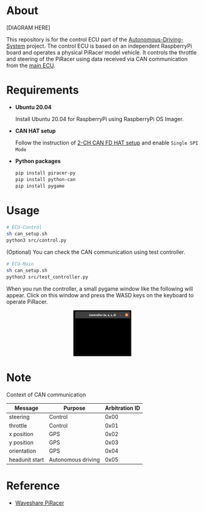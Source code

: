 # About

[DIAGRAM HERE]

This repository is for the control ECU part of the [Autonomous-Driving-System](https://github.com/SEA-ME-COSS/Autonomous-Driving-System) project. The control ECU is based on an independent RaspberryPi board and operates a physical PiRacer model vehicle. It controls the throttle and steering of the PiRacer using data received via CAN communication from the [main ECU](https://github.com/SEA-ME-COSS/ECU-Main).

# Requirements

- **Ubuntu 20.04**

    Install Ubuntu 20.04 for RaspberryPi using RaspberryPi OS Imager.

- **CAN HAT setup**

    Follow the instruction of [2-CH CAN FD HAT setup](https://www.waveshare.com/wiki/2-CH_CAN_FD_HAT) and enable `Single SPI Mode`

- **Python packages**

    ```bash
    pip install piracer-py
    pip install python-can
    pip install pygame
    ```

# Usage

```bash
# ECU-Control
sh can_setup.sh
python3 src/control.py
```

(Optional) You can check the CAN communication using test controller.

```bash
# ECU-Main
sh can_setup.sh
python3 src/test_controller.py
```

When you run the controller, a small pygame window like the following will appear. Click on this window and press the WASD keys on the keyboard to operate PiRacer.

<div width="100%" align="center"><img src="/images/controller.png" align="center" width="30%"></div>

# Note

Context of CAN communication

| Message        | Purpose            | Arbitration ID |
|----------------|--------------------|----------------|
| steering       | Control            | 0x00           |
| throttle       | Control            | 0x01           |
| x position     | GPS                | 0x02           |
| y position     | GPS                | 0x03           |
| orientation    | GPS                | 0x04           |
| headunit start | Autonomous driving | 0x05           |

# Reference
- [Waveshare PiRacer](https://www.waveshare.com/wiki/PiRacer_AI_Kit)